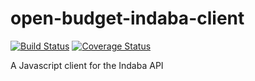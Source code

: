 # open-budget-indaba-client
[![Build Status](https://travis-ci.org/okfn/open-budget-indaba-client.svg?branch=master)](https://travis-ci.org/keitaroinc/open-budget-indaba-client)
[![Coverage Status](https://coveralls.io/repos/github/okfn/open-budget-indaba-client/badge.svg?branch=master)](https://coveralls.io/github/keitaroinc/open-budget-indaba-client?branch=master)

A Javascript client for the Indaba API
